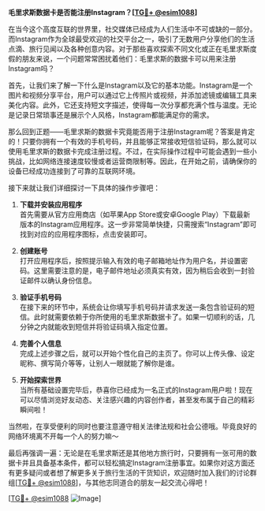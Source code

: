 **毛里求斯数据卡是否能注册Instagram？[[TG💪+ @esim1088](https://t.me/s/esim1088)]**

在当今这个高度互联的世界里，社交媒体已经成为人们生活中不可或缺的一部分。而Instagram作为全球最受欢迎的社交平台之一，吸引了无数用户分享他们的生活点滴、旅行见闻以及各种创意内容。对于那些喜欢探索不同文化或正在毛里求斯度假的朋友来说，一个问题常常困扰着他们：毛里求斯的数据卡可以用来注册Instagram吗？

首先，让我们来了解一下什么是Instagram以及它的基本功能。Instagram是一个图片和视频分享平台，用户可以通过它上传照片或视频，并添加滤镜或编辑工具来美化内容。此外，它还支持短文字描述，使得每一次分享都充满个性与温度。无论是记录日常琐事还是展示个人风格，Instagram都能满足你的需求。

那么回到正题——毛里求斯的数据卡究竟能否用于注册Instagram呢？答案是肯定的！只要你拥有一个有效的手机号码，并且能够正常接收短信验证码，那么就可以使用毛里求斯的数据卡完成注册过程。不过，在实际操作过程中可能会遇到一些小挑战，比如网络连接速度较慢或者运营商限制等。因此，在开始之前，请确保你的设备已经成功连接到了可靠的互联网环境。

接下来就让我们详细探讨一下具体的操作步骤吧：

1. **下载并安装应用程序**  
   首先需要从官方应用商店（如苹果App Store或安卓Google Play）下载最新版本的Instagram应用程序。这一步非常简单快捷，只需搜索“Instagram”即可找到对应的应用程序图标，点击安装即可。

2. **创建账号**  
   打开应用程序后，按照提示输入有效的电子邮箱地址作为用户名，并设置密码。这里需要注意的是，电子邮件地址必须真实有效，因为稍后会收到一封验证邮件以确认身份信息。

3. **验证手机号码**  
   在接下来的环节中，系统会让你填写手机号码并请求发送一条包含验证码的短信。此时就需要依赖于你所使用的毛里求斯数据卡了。如果一切顺利的话，几分钟之内就能收到短信并将验证码填入指定位置。

4. **完善个人信息**  
   完成上述步骤之后，就可以开始个性化自己的主页了。你可以上传头像、设定昵称、撰写简介等等，让别人一眼就能了解你是谁。

5. **开始探索世界**  
   当所有基础设置完毕后，恭喜你已经成为一名正式的Instagram用户啦！现在可以尽情浏览好友动态、关注感兴趣的内容创作者，甚至发布属于自己的精彩瞬间啦！

当然啦，在享受便利的同时也要注意遵守相关法律法规和社会公德哦。毕竟良好的网络环境离不开每一个人的努力嘛～

最后再强调一遍：无论是在毛里求斯还是其他地方旅行时，只要拥有一张可用的数据卡并且具备基本条件，都可以轻松搞定Instagram注册事宜。如果你对这方面还有更多疑问或者想了解更多关于旅行生活的干货知识，欢迎随时加入我们的讨论群组[[TG💪+ @esim1088](https://t.me/s/esim1088)]，与其他志同道合的朋友一起交流心得吧！

[[TG💪+ @esim1088](https://t.me/s/esim1088) ![Image](https://i.postimg.cc/4NQfJmqS/Snipaste-2025-05-13-00-14-12.png)]
